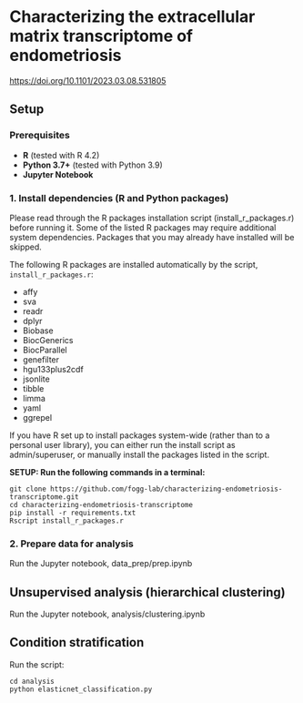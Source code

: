 # Characterizing the extracellular matrix transcriptome of endometriosis

https://doi.org/10.1101/2023.03.08.531805

## Setup

### Prerequisites

- **R** (tested with R 4.2)
- **Python 3.7+** (tested with Python 3.9)
- **Jupyter Notebook**

### 1. Install dependencies (R and Python packages)

Please read through the R packages installation script (install_r_packages.r) before running it. Some of the listed R packages may require additional system dependencies. Packages that you may already have installed will be skipped.

The following R packages are installed automatically by the script, `install_r_packages.r`:
- affy
- sva
- readr
- dplyr
- Biobase
- BiocGenerics
- BiocParallel
- genefilter
- hgu133plus2cdf
- jsonlite
- tibble
- limma
- yaml
- ggrepel

If you have R set up to install packages system-wide (rather than to a personal user library), you can either run the install script as admin/superuser, or manually install the packages listed in the script.

**SETUP: Run the following commands in a terminal:**

```
git clone https://github.com/fogg-lab/characterizing-endometriosis-transcriptome.git
cd characterizing-endometriosis-transcriptome
pip install -r requirements.txt
Rscript install_r_packages.r
```

### 2. Prepare data for analysis

Run the Jupyter notebook, data_prep/prep.ipynb

## Unsupervised analysis (hierarchical clustering)

Run the Jupyter notebook, analysis/clustering.ipynb

## Condition stratification

Run the script:

```
cd analysis
python elasticnet_classification.py
```
